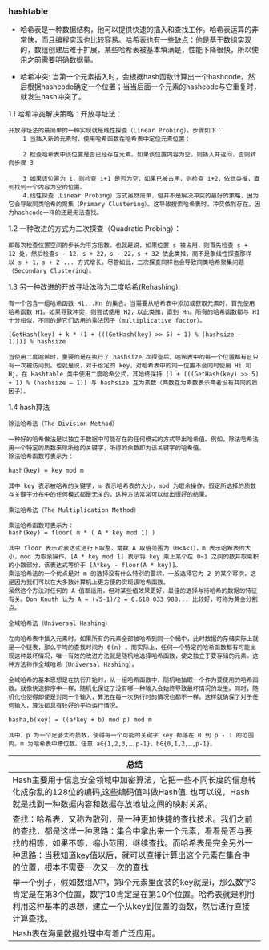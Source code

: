 ### hashtable



* 哈希表是一种数据结构，他可以提供快速的插入和查找工作。哈希表运算的非常快，而且编程实现也比较容易。哈希表也有一些缺点：他是基于数组实现的，数组创建后难于扩展，某些哈希表被基本填满是，性能下降很快，所以使用之前需要明确数据量。

* 哈希冲突: 当第一个元素插入时，会根据hash函数计算出一个hashcode，然后根据hashcode确定一个位置；当当后面一个元素的hashcode与它重复时，就发生hash冲突了。


1.1 哈希冲突解决策略：开放寻址法：
```
开放寻址法的最简单的一种实现就是线性探查（Linear Probing），步骤如下：
	1 当插入新的元素时，使用哈希函数在哈希表中定位元素位置；

	2 检查哈希表中该位置是否已经存在元素。如果该位置内容为空，则插入并返回，否则转向步骤 3

	3 如果该位置为 i，则检查 i+1 是否为空，如果已被占用，则检查 i+2，依此类推，直到找到一个内容为空的位置。  
	4.线性探查（Linear Probing）方式虽然简单，但并不是解决冲突的最好的策略，因为它会导致同类哈希的聚集（Primary Clustering）。这导致搜索哈希表时，冲突依然存在。因为hashcode一样的还是无法查找。
```

1.2 一种改进的方式为二次探查（Quadratic Probing）：
```
即每次检查位置空间的步长为平方倍数。也就是说，如果位置 s 被占用，则首先检查 s + 12 处，然后检查s - 12，s + 22，s - 22，s + 32 依此类推，而不是象线性探查那样以 s + 1，s + 2 ... 方式增长。尽管如此，二次探查同样也会导致同类哈希聚集问题（Secondary Clustering）。
```

1.3 另一种改进的开放寻址法称为二度哈希(Rehashing):
```
有一个包含一组哈希函数 H1...Hn 的集合。当需要从哈希表中添加或获取元素时，首先使用哈希函数 H1。如果导致冲突，则尝试使用 H2，以此类推，直到 Hn。所有的哈希函数都与 H1 十分相似，不同的是它们选用的乘法因子（multiplicative factor）。

[GetHash(key) + k * (1 + (((GetHash(key) >> 5) + 1) % (hashsize – 1)))] % hashsize

当使用二度哈希时，重要的是在执行了 hashsize 次探查后，哈希表中的每一个位置都有且只有一次被访问到。也就是说，对于给定的 key，对哈希表中的同一位置不会同时使用 Hi 和 Hj。在 Hashtable 类中使用二度哈希公式，其始终保持 (1 + (((GetHash(key) >> 5) + 1) % (hashsize – 1)) 与 hashsize 互为素数（两数互为素数表示两者没有共同的质因子）。
```


1.4 hash算法
```
除法哈希法（The Division Method）

一种好的哈希做法是以独立于数据中可能存在的任何模式的方式导出哈希值。例如，除法哈希法用一个特定的质数来除所给的关键字，所得的余数即为该关键字的哈希值。
除法哈希函数可表示为：

hash(key) = key mod m

其中 key 表示被哈希的关键字，m 表示哈希表的大小，mod 为取余操作。假定所选择的质数与关键字分布中的任何模式都是无关的，这种方法常常可以给出很好的结果。

乘法哈希法（The Multiplication Method）

乘法哈希函数可表示为：
hash(key) = floor( m * ( A * key mod 1) )

其中 floor 表示对表达式进行下取整，常数 A 取值范围为（0<A<1），m 表示哈希表的大小，mod 为取余操作。[A * key mod 1] 表示将 key 乘上某个在 0~1 之间的数并取乘积的小数部分，该表达式等价于 [A*key - floor(A * key)]。
乘法哈希法的一个优点是对 m 的选择没有什么特别的要求，一般选择它为 2 的某个幂次，这是因为我们可以在大多数计算机上更方便的实现该哈希函数。
虽然这个方法对任何的 A 值都适用，但对某些值效果更好，最佳的选择与待哈希的数据的特征有关。Don Knuth 认为 A ≈ (√5-1)/2 = 0.618 033 988... 比较好，可称为黄金分割点。

全域哈希法（Universal Hashing）

在向哈希表中插入元素时，如果所有的元素全部被哈希到同一个桶中，此时数据的存储实际上就是一个链表，那么平均的查找时间为 Θ(n) 。而实际上，任何一个特定的哈希函数都有可能出现这种最坏情况，唯一有效的改进方法就是随机地选择哈希函数，使之独立于要存储的元素。这种方法称作全域哈希（Universal Hashing）。

全域哈希的基本思想是在执行开始时，从一组哈希函数中，随机地抽取一个作为要使用的哈希函数。就像快速排序中一样，随机化保证了没有哪一种输入会始终导致最坏情况的发生。同时，随机化也使得即使是对同一个输入，算法在每一次执行时的情况也都不一样。这样就确保了对于任何输入，算法都具有较好的平均运行情况。

hasha,b(key) = ((a*key + b) mod p) mod m

其中，p 为一个足够大的质数，使得每一个可能的关键字 key 都落在 0 到 p - 1 的范围内。m 为哈希表中槽位数。任意 a∈{1,2,3,…,p-1}，b∈{0,1,2,…,p-1}。
```

|总结|
|----|
|Hash主要用于信息安全领域中加密算法，它把一些不同长度的信息转化成杂乱的128位的编码,这些编码值叫做Hash值. 也可以说，Hash就是找到一种数据内容和数据存放地址之间的映射关系。|
|查找：哈希表，又称为散列，是一种更加快捷的查找技术。我们之前的查找，都是这样一种思路：集合中拿出来一个元素，看看是否与要找的相等，如果不等，缩小范围，继续查找。而哈希表是完全另外一种思路：当我知道key值以后，就可以直接计算出这个元素在集合中的位置，根本不需要一次又一次的查找|
|举一个例子，假如数组A中，第i个元素里面装的key就是i，那么数字3肯定是在第3个位置，数字10肯定是在第10个位置。哈希表就是利用利用这种基本的思想，建立一个从key到位置的函数，然后进行直接计算查找。
|Hash表在海量数据处理中有着广泛应用。|